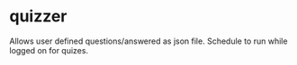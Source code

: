 # quizzer

Allows user defined questions/answered as json file. Schedule to run while logged on for quizes.
